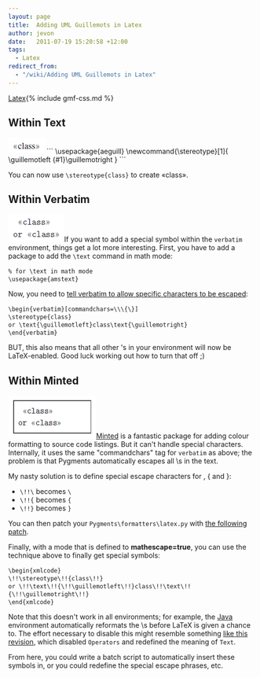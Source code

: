 ```yaml
---
layout: page
title:  Adding UML Guillemots in Latex
author: jevon
date:   2011-07-19 15:20:58 +12:00
tags:
  - Latex
redirect_from:
  - "/wiki/Adding UML Guillemots in Latex"
---
```


[Latex](Latex.md){% include gmf-css.md %}

## Within Text
<img src="/img/gmf/minted-1.png" class="gmf">
```
\usepackage{aeguill}
\newcommand{\stereotype}[1]{
	\guillemotleft {#1}\guillemotright
}
```

You can now use `\stereotype{class}` to create «class».

## Within Verbatim
<img src="/img/gmf/minted-2.png" class="gmf">If you want to add a special symbol within the `verbatim` environment, things get a lot more interesting. First, you have to add a package to add the `\text` command in math mode:

```
% for \text in math mode
\usepackage{amstext}
```

Now, you need to <a href="http://stackoverflow.com/questions/682201/latex-tildes-and-verbatim-mode">tell verbatim to allow specific characters to be escaped</a>:

```
\begin{verbatim}[commandchars=\\\{\}]
\stereotype{class}
or \text{\guillemotleft}class\text{\guillemotright}
\end{verbatim}
```

BUT, this also means that all other \'s in your environment will now be LaTeX-enabled. Good luck working out how to turn that off ;)

## Within Minted
<img src="/img/gmf/minted-3.png" class="gmf">[Minted](minted.md) is a fantastic package for adding colour formatting to source code listings. But it can't handle special characters. Internally, it uses the same "commandchars" tag for `verbatim` as above; the problem is that Pygments automatically escapes all \s in the text.

My nasty solution is to define special escape characters for \, { and }:

* `\!!\` becomes `\`
* `\!!{` becomes `{`
* `\!!}` becomes `}`

You can then patch your `Pygments\formatters\latex.py` with <a href="http://code.google.com/p/iaml/source/browse/trunk/org.openiaml.docs.tools/latex/latex.py.patch">the following patch</a>.

Finally, with a mode that is defined to **mathescape=true**, you can use the technique above to finally get special symbols:

```
\begin{xmlcode}
\!!\stereotype\!!{class\!!}
or \!!\text\!!{\!!\guillemotleft\!!}class\!!\text\!!{\!!\guillemotright\!!}
\end{xmlcode}
```

Note that this doesn't work in all environments; for example, the [Java](Java.md) environment automatically reformats the \s before LaTeX is given a chance to. The effort necessary to disable this might resemble something <a href="http://code.google.com/p/iaml/source/detail?r=3019">like this revision</a>, which disabled `Operators` and redefined the meaning of `Text`.

From here, you could write a batch script to automatically insert these symbols in, or you could redefine the special escape phrases, etc.
